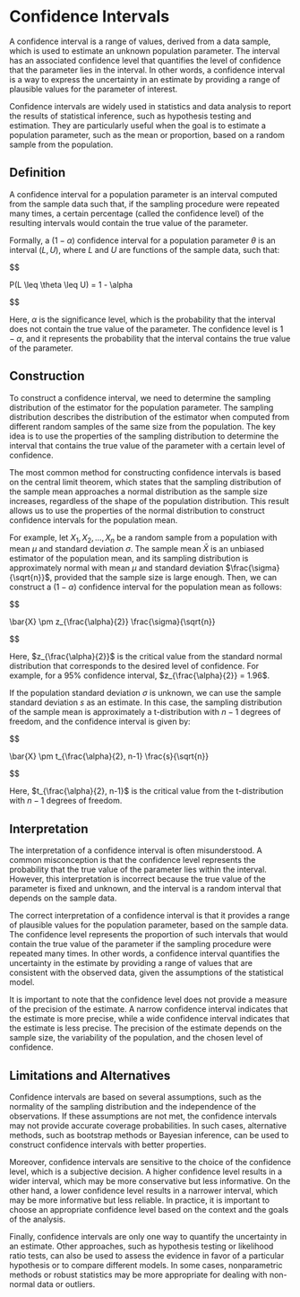 # Confidence Intervals

A confidence interval is a range of values, derived from a data sample, which is used to estimate an unknown population parameter. The interval has an associated confidence level that quantifies the level of confidence that the parameter lies in the interval. In other words, a confidence interval is a way to express the uncertainty in an estimate by providing a range of plausible values for the parameter of interest.

Confidence intervals are widely used in statistics and data analysis to report the results of statistical inference, such as hypothesis testing and estimation. They are particularly useful when the goal is to estimate a population parameter, such as the mean or proportion, based on a random sample from the population.

## Definition

A confidence interval for a population parameter is an interval computed from the sample data such that, if the sampling procedure were repeated many times, a certain percentage (called the confidence level) of the resulting intervals would contain the true value of the parameter.

Formally, a $(1-\alpha)$ confidence interval for a population parameter $\theta$ is an interval $(L, U)$, where $L$ and $U$ are functions of the sample data, such that:


$$

P(L \leq \theta \leq U) = 1 - \alpha

$$


Here, $\alpha$ is the significance level, which is the probability that the interval does not contain the true value of the parameter. The confidence level is $1-\alpha$, and it represents the probability that the interval contains the true value of the parameter.

## Construction

To construct a confidence interval, we need to determine the sampling distribution of the estimator for the population parameter. The sampling distribution describes the distribution of the estimator when computed from different random samples of the same size from the population. The key idea is to use the properties of the sampling distribution to determine the interval that contains the true value of the parameter with a certain level of confidence.

The most common method for constructing confidence intervals is based on the central limit theorem, which states that the sampling distribution of the sample mean approaches a normal distribution as the sample size increases, regardless of the shape of the population distribution. This result allows us to use the properties of the normal distribution to construct confidence intervals for the population mean.

For example, let $X_1, X_2, \dots, X_n$ be a random sample from a population with mean $\mu$ and standard deviation $\sigma$. The sample mean $\bar{X}$ is an unbiased estimator of the population mean, and its sampling distribution is approximately normal with mean $\mu$ and standard deviation $\frac{\sigma}{\sqrt{n}}$, provided that the sample size is large enough. Then, we can construct a $(1-\alpha)$ confidence interval for the population mean as follows:


$$

\bar{X} \pm z_{\frac{\alpha}{2}} \frac{\sigma}{\sqrt{n}}

$$


Here, $z_{\frac{\alpha}{2}}$ is the critical value from the standard normal distribution that corresponds to the desired level of confidence. For example, for a 95% confidence interval, $z_{\frac{\alpha}{2}} = 1.96$.

If the population standard deviation $\sigma$ is unknown, we can use the sample standard deviation $s$ as an estimate. In this case, the sampling distribution of the sample mean is approximately a t-distribution with $n-1$ degrees of freedom, and the confidence interval is given by:


$$

\bar{X} \pm t_{\frac{\alpha}{2}, n-1} \frac{s}{\sqrt{n}}

$$


Here, $t_{\frac{\alpha}{2}, n-1}$ is the critical value from the t-distribution with $n-1$ degrees of freedom.

## Interpretation

The interpretation of a confidence interval is often misunderstood. A common misconception is that the confidence level represents the probability that the true value of the parameter lies within the interval. However, this interpretation is incorrect because the true value of the parameter is fixed and unknown, and the interval is a random interval that depends on the sample data.

The correct interpretation of a confidence interval is that it provides a range of plausible values for the population parameter, based on the sample data. The confidence level represents the proportion of such intervals that would contain the true value of the parameter if the sampling procedure were repeated many times. In other words, a confidence interval quantifies the uncertainty in the estimate by providing a range of values that are consistent with the observed data, given the assumptions of the statistical model.

It is important to note that the confidence level does not provide a measure of the precision of the estimate. A narrow confidence interval indicates that the estimate is more precise, while a wide confidence interval indicates that the estimate is less precise. The precision of the estimate depends on the sample size, the variability of the population, and the chosen level of confidence.

## Limitations and Alternatives

Confidence intervals are based on several assumptions, such as the normality of the sampling distribution and the independence of the observations. If these assumptions are not met, the confidence intervals may not provide accurate coverage probabilities. In such cases, alternative methods, such as bootstrap methods or Bayesian inference, can be used to construct confidence intervals with better properties.

Moreover, confidence intervals are sensitive to the choice of the confidence level, which is a subjective decision. A higher confidence level results in a wider interval, which may be more conservative but less informative. On the other hand, a lower confidence level results in a narrower interval, which may be more informative but less reliable. In practice, it is important to choose an appropriate confidence level based on the context and the goals of the analysis.

Finally, confidence intervals are only one way to quantify the uncertainty in an estimate. Other approaches, such as hypothesis testing or likelihood ratio tests, can also be used to assess the evidence in favor of a particular hypothesis or to compare different models. In some cases, nonparametric methods or robust statistics may be more appropriate for dealing with non-normal data or outliers.
